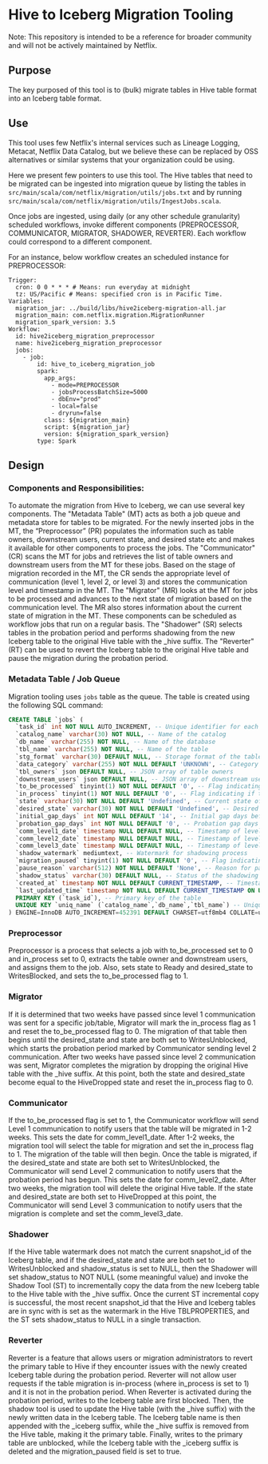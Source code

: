 # Hive to Iceberg Migration Tooling

Note: This repository is intended to be a reference for broader community and will not be actively maintained by Netflix.

## Purpose

The key purposed of this tool is to (bulk) migrate tables in Hive table format into an Iceberg table format.

## Use

This tool uses few Netflix's internal services such as Lineage Logging, Metacat, Netflix Data Catalog, but we believe these can be replaced by OSS alternatives or similar systems that your organization could be using.

Here we present few pointers to use this tool. The Hive tables that need to be migrated can be ingested into migration queue by listing the tables in ```src/main/scala/com/netflix/migration/utils/jobs.txt``` and by running ```src/main/scala/com/netflix/migration/utils/IngestJobs.scala```.

Once jobs are ingested, using daily (or any other schedule granularity) scheduled workflows, invoke different components (PREPROCESSOR, COMMUNICATOR, MIGRATOR, SHADOWER, REVERTER). Each workflow could correspond to a different component.

For an instance, below workflow creates an scheduled instance for PREPROCESSOR:
```
Trigger:
  cron: 0 0 * * * # Means: run everyday at midnight
  tz: US/Pacific # Means: specified cron is in Pacific Time.
Variables:
  migration_jar: ../build/libs/hive2iceberg-migration-all.jar
  migration_main: com.netflix.migration.MigrationRunner
  migration_spark_version: 3.5
Workflow:
  id: hive2iceberg_migration_preprocessor
  name: hive2iceberg_migration_preprocessor
  jobs:
    - job:
        id: hive_to_iceberg_migration_job
        spark:
          app_args:
            - mode=PREPROCESSOR
            - jobsProcessBatchSize=5000
            - dbEnv="prod"
            - local=false
            - dryrun=false
          class: ${migration_main}
          script: ${migration_jar}
          version: ${migration_spark_version}
        type: Spark
```  

## Design

### Components and Responsibilities:

To automate the migration from Hive to Iceberg, we can use several key components. The "Metadata Table" (MT) acts as both a job queue and metadata store for tables to be migrated.
For the newly inserted jobs in the MT, the “Preprocessor” (PR)  populates the information such as table owners, downstream users, current state, and desired state etc and makes it available for other components to process the jobs. The "Communicator" (CR) scans the MT for jobs and retrieves the list of table owners and downstream users from the MT for these jobs. Based on the stage of migration recorded in the MT, the CR sends the appropriate level of communication (level 1, level 2, or level 3) and stores the communication level and timestamp in the MT. The "Migrator" (MR) looks at the MT for jobs to be processed and advances to the next state of migration based on the communication level. The MR also stores information about the current state of migration in the MT. These components can be scheduled as workflow jobs that run on a regular basis. The "Shadower" (SR) selects tables in the probation period and performs shadowing from the new Iceberg table to the original Hive table with the _hive suffix. The "Reverter" (RT) can be used to revert the Iceberg table to the original Hive table and pause the migration during the probation period.

### Metadata Table / Job Queue

Migration tooling uses `jobs` table as the queue. The table is created using the following SQL command:

```sql
CREATE TABLE `jobs` (
  `task_id` int NOT NULL AUTO_INCREMENT, -- Unique identifier for each task
  `catalog_name` varchar(30) NOT NULL, -- Name of the catalog
  `db_name` varchar(255) NOT NULL, -- Name of the database
  `tbl_name` varchar(255) NOT NULL, -- Name of the table
  `stg_format` varchar(30) DEFAULT NULL, -- Storage format of the table
  `data_category` varchar(255) NOT NULL DEFAULT 'UNKNOWN', -- Category of the data
  `tbl_owners` json DEFAULT NULL, -- JSON array of table owners
  `downstream_users` json DEFAULT NULL, -- JSON array of downstream users
  `to_be_processed` tinyint(1) NOT NULL DEFAULT '0', -- Flag indicating if the job is ready to be processed
  `in_process` tinyint(1) NOT NULL DEFAULT '0', -- Flag indicating if the job is currently being processed
  `state` varchar(30) NOT NULL DEFAULT 'Undefined', -- Current state of the job
  `desired_state` varchar(30) NOT NULL DEFAULT 'Undefined', -- Desired state of the job
  `initial_gap_days` int NOT NULL DEFAULT '14', -- Initial gap days before processing the job
  `probation_gap_days` int NOT NULL DEFAULT '0', -- Probation gap days before processing the job
  `comm_level1_date` timestamp NULL DEFAULT NULL, -- Timestamp of level 1 communication
  `comm_level2_date` timestamp NULL DEFAULT NULL, -- Timestamp of level 2 communication
  `comm_level3_date` timestamp NULL DEFAULT NULL, -- Timestamp of level 3 communication
  `shadow_watermark` mediumtext, -- Watermark for shadowing process
  `migration_paused` tinyint(1) NOT NULL DEFAULT '0', -- Flag indicating if the migration is paused
  `pause_reason` varchar(512) NOT NULL DEFAULT 'None', -- Reason for pausing the migration
  `shadow_status` varchar(30) DEFAULT NULL, -- Status of the shadowing process
  `created_at` timestamp NOT NULL DEFAULT CURRENT_TIMESTAMP, -- Timestamp when the job was created
  `last_updated_time` timestamp NOT NULL DEFAULT CURRENT_TIMESTAMP ON UPDATE CURRENT_TIMESTAMP, -- Timestamp when the job was last updated
  PRIMARY KEY (`task_id`), -- Primary key of the table
  UNIQUE KEY `uniq_name` (`catalog_name`,`db_name`,`tbl_name`) -- Unique key constraint on catalog_name, db_name, and tbl_name
) ENGINE=InnoDB AUTO_INCREMENT=452391 DEFAULT CHARSET=utf8mb4 COLLATE=utf8mb4_0900_ai_ci; -- Table engine and character set details
```

### Preprocessor

Preprocessor is a process that selects a job with to_be_processed set to 0 and in_process set to 0, extracts the table owner and downstream users, and assigns them to the job. Also, sets state to Ready and desired_state to WritesBlocked, and sets the to_be_processed flag to 1.

### Migrator

If it is determined that two weeks have passed since level 1 communication was sent for a specific job/table, Migrator will mark the in_process flag as 1 and reset the to_be_processed flag to 0. The migration of that table then begins until the desired_state and state are both set to WritesUnblocked, which starts the probation period marked by Communicator sending level 2 communication. After two weeks have passed since level 2 communication was sent, Migrator completes the migration by dropping the original Hive table with the _hive suffix. At this point, both the state and desired_state become equal to the HiveDropped state and reset the in_process flag to 0.

### Communicator

If the to_be_processed flag is set to 1, the Communicator workflow will send Level 1 communication to notify users that the table will be migrated in 1-2 weeks. This sets the date for comm_level1_date. After 1-2 weeks, the migration tool will select the table for migration and set the in_process flag to 1. The migration of the table will then begin. Once the table is migrated, if the desired_state and state are both set to WritesUnblocked, the Communicator will send Level 2 communication to notify users that the probation period has begun. This sets the date for comm_level2_date. After two weeks, the migration tool will delete the original Hive table. If the state and desired_state are both set to HiveDropped at this point, the Communicator will send Level 3 communication to notify users that the migration is complete and set the comm_level3_date.

### Shadower

If the Hive table watermark does not match the current snapshot_id of the Iceberg table, and if the desired_state and state are both set to WritesUnblocked and shadow_status is set to NULL, then the Shadower will set shadow_status to NOT NULL (some meaningful value) and invoke the Shadow Tool (ST) to incrementally copy the data from the new Iceberg table to the Hive table with the _hive suffix. Once the current ST incremental copy is successful, the most recent snapshot_id that the Hive and Iceberg tables are in sync with is set as the watermark in the Hive TBLPROPERTIES, and the ST sets shadow_status to NULL in a single transaction.

### Reverter

Reverter is a feature that allows users or migration administrators to revert the primary table to Hive if they encounter issues with the newly created Iceberg table during the probation period. Reverter will not allow user requests if the table migration is in-process (where in_process is set to 1) and it is not in the probation period. When Reverter is activated during the probation period, writes to the Iceberg table are first blocked. Then, the shadow tool is used to update the Hive table (with the _hive suffix) with the newly written data in the Iceberg table. The Iceberg table name is then appended with the _iceberg suffix, while the _hive suffix is removed from the Hive table, making it the primary table. Finally, writes to the primary table are unblocked, while the Iceberg table with the _iceberg suffix is deleted and the migration_paused field is set to true.

